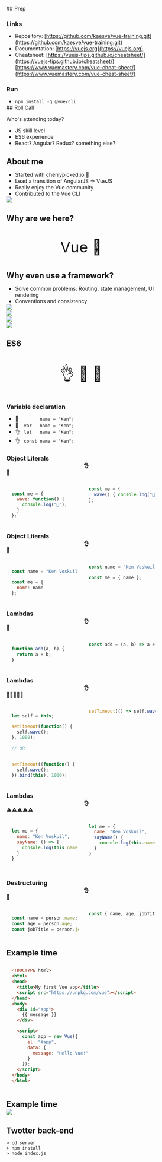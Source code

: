 
<div>
<style>
* { margin: 0; padding: 0; box-sizing: border-box; }

body {
  overflow: hidden;
}

header {
  display: none;
}

.slide-container {
  height: 100vh;
  overflow: auto;
  
  scroll-snap-type: block;
}

.slide {
  width: 100vw;
  height: 100vh;
  scroll-snap-align: start;
  padding: 10vmin;
  background: #efefef;
}

code:not(.sourceCode),
div.sourceCode {
  background: #fff;
  padding: 0.1em 1em;
}
div.sourceCode { padding: 1em; }

aside {
  break-inside: avoid;
}

h2, h3 {
  margin: 1em 0 1.5em;
  text-align: center;
}

h4 {
  text-align: center;
}

img {
  max-width: 90%;
  max-height: 90%;
  display: block;
  margin: auto;
}
</style>
</div>

<main id="main" class="slide-container" markdown>

<section class="slide" markdown>
## Prep

### Links

* Repository: [https://github.com/kaesve/vue-training.git](https://github.com/kaesve/vue-training.git)
* Documentation: [https://vuejs.org](https://vuejs.org)
* Cheatsheet: [https://vuejs-tips.github.io/cheatsheet/](https://vuejs-tips.github.io/cheatsheet/) [https://www.vuemastery.com/vue-cheat-sheet/](https://www.vuemastery.com/vue-cheat-sheet/)

### Run

* `npm install -g @vue/cli`

</section>

<section class="slide" markdown>
## Roll Call

Who's attending today?

* JS skill level
* ES6 experience
* React? Angular? Redux? something else?

</section>
<section class="slide" markdown>

## About me

* Started with cherrypicked.io 🍒
* Lead a transition of AngularJS => VueJS
* Really enjoy the Vue community
* Contributed to the Vue CLI

</section>

<section class="slide">
  <img src="static/vue-cli-contribution.png">
</section>


<section class="slide" markdown>

## Why are we here?

<p style="font-size: 40px; text-align: center">
  Vue 💯
<p>

</section>


<section class="slide" markdown>

## Why even use a framework?

* Solve common problems: Routing, state management, UI rendering
* Conventions and consistency

</section>


<section class="slide">
  <img src="static/wired-evan-you-vs-google.png">
</section>

<section class="slide">
  <img src="static/state-of-javascript.png">
</section>

<section class="slide">
  <img src="static/github-stats.png">
</section>

<section class="slide">
  <img src="static/npm-trends.png">
</section>

<section class="slide" markdown>

## ES6

<p style="text-align: center; font-size: 40px">👌 🙅 🤷</p>

</section>
<section class="slide" markdown>

### Variable declaration

* <span style="display: inline-block; width: 1.4em;">🙅</span> `​      name = "Ken";`
* <span style="display: inline-block; width: 1.4em;">🙅</span> `var   name = "Ken";`
* <span style="display: inline-block; width: 1.4em;">👌</span> `let   name = "Ken";`
* <span style="display: inline-block; width: 1.4em;">👌</span> `const name = "Ken";`

</section>
<section class="slide" markdown>

### Object Literals

<div class="two-col" style="columns: 2">
<aside markdown>

#### 🤷

```js

const me = {
  wave: function() {
    console.log("👋");
  }
};

```

</aside>
<aside markdown>

#### 👌

```js

const me = {
  wave() { console.log("👋"); }
};

```

</aside>
</div>

</section>




<section class="slide" markdown>

### Object Literals

<div class="two-col" style="columns: 2">
<aside markdown>

#### 🙅‍

```js

const name = "Ken Voskuil";

const me = {
  name: name
};

```

</aside>
<aside markdown>

#### 👌

```js

const name = "Ken Voskuil";

const me = { name };

```

</aside>
</div>

</section>




<section class="slide" markdown>

### Lambdas

<div class="two-col" style="columns: 2">
<aside markdown>

#### 🤷

```js

function add(a, b) {
  return a + b;
}

```

</aside>
<aside markdown>

#### 👌

```js

const add = (a, b) => a + b;

```

</aside>
</div>

</section>


<section class="slide" markdown>

### Lambdas

<div class="two-col" style="columns: 2">
<aside markdown>

#### 🙅🙅🙅🙅🙅

```js

let self = this;

setTimeout(function() {
  self.wave();
}, 1000);

// OR


setTimeout((function() {
  self.wave();
}).bind(this), 1000);

```

</aside>
<aside markdown>

#### 👌

```js

setTimeout(() => self.wave(), 1000);

```

</aside>
</div>

</section>


<section class="slide" markdown>

### Lambdas

<div class="two-col" style="columns: 2">
<aside markdown>

#### ⚠️⚠️⚠️⚠️⚠️

```js

let me = {
  name: "Ken Voskuil",
  sayName: () => {
    console.log(this.name);
  }
}

```

</aside>
<aside markdown>

#### 👌

```js

let me = {
  name: "Ken Voskuil",
  sayName() {
    console.log(this.name);
  }
}

```

</aside>
</div>

</section>
</section>




<section class="slide" markdown>

### Destructuring

<div class="two-col" style="columns: 2">
<aside markdown>

#### 🤷

```js

const name = person.name;
const age = person.age;
const jobTitle = person.jobTitle;

```

</aside>
<aside markdown>

#### 👌

```js

const { name, age, jobTitle } = person;

```

</aside>
</div>

</section>



<section class="slide" markdown>

## Example time

```html
<!DOCTYPE html>
<html>
<head>
  <title>My first Vue app</title>
  <script src="https://unpkg.com/vue"></script>
</head>
<body>
  <div id="app">
    {{ message }}
  </div>

  <script>
    const app = new Vue({
      el: "#app",
      data: {
        message: "Hello Vue!"
      }
    });
  </script>
</body>
</html>
```

</section>


<section class="slide" markdown>

## Example time

<img src="static/twotter-logo.png">

</section>


<section class="slide" markdown>

## Twotter back-end

```
> cd server
> npm install
> node index.js
```

</section>




<script>

const container = document.getElementById("main");

const prev = () => container.scrollTop = Math.round(container.scrollTop/window.innerHeight - 1)*window.innerHeight;
const next = () => container.scrollTop = Math.round(container.scrollTop/window.innerHeight + 1)*window.innerHeight;

window.addEventListener("keydown", e => {
  switch (e.key) {
    case "ArrowUp":
    case "ArrowLeft": prev(); e.preventDefault(); break;

    case "ArrowDown":
    case "ArrowRight": next(); e.preventDefault(); break;

    case " ":
      e.shiftKey ? prev() : next();
      e.preventDefault();
      break;
  }
});
</script>

</main>